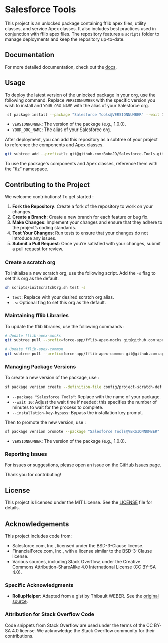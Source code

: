 # Salesforce Tools

This project is an unlocked package containing fflib apex files, utility classes, and service Apex classes. It also includes best practices used in conjunction with fflib apex files. The repository features a `scripts` folder to manage deployments and keep the repository up-to-date.

## Documentation

For more detailed documentation, check out the [docs](./docs).

## Usage

To deploy the latest version of the unlocked package in your org, use the following command. Replace `VERSIONNUMBER` with the specific version you wish to install and `YOUR_ORG_NAME` with the alias of your Salesforce org.

 ```sh
  sf package install --package "Salesforce Tools@VERSIONNUMBER" --wait 10 --publish-wait 10 --target-org YOUR_ORG_NAME
  ```

* `VERSIONNUMBER`: The version of the package (e.g., 1.0.0).
* `YOUR_ORG_NAME`: The alias of your Salesforce org.

After deployment, you can add this repository as a subtree of your project to reference the components and Apex classes.

  ```sh
  git subtree add --prefix=tlz git@github.com:BoboJD/Salesforce-Tools.git master
  ```

To use the package's components and Apex classes, reference them with the "tlz" namespace.

## Contributing to the Project

We welcome contributions! To get started :

1. **Fork the Repository**: Create a fork of the repository to work on your changes.
2. **Create a Branch**: Create a new branch for each feature or bug fix.
3. **Make Changes**: Implement your changes and ensure that they adhere to the project’s coding standards.
4. **Test Your Changes**: Run tests to ensure that your changes do not introduce any issues.
5. **Submit a Pull Request**: Once you’re satisfied with your changes, submit a pull request for review.

### Create a scratch org

To initialize a new scratch org, use the following script. Add the `-s` flag to set this org as the default.

  ```sh
  sh scripts/initScratchOrg.sh test -s
  ```

* `test`: Replace with your desired scratch org alias.
* `-s`: Optional flag to set this org as the default.

### Maintaining fflib Libraries

To update the fflib libraries, use the following commands :

  ```sh
  # Update fflib-apex-mocks
  git subtree pull --prefix=force-app/fflib-apex-mocks git@github.com:apex-enterprise-patterns/fflib-apex-mocks.git master

  # Update fflib-apex-common
  git subtree pull --prefix=force-app/fflib-apex-common git@github.com:apex-enterprise-patterns/fflib-apex-common.git master
  ```

### Managing Package Versions

To create a new version of the package, use :

  ```sh
  sf package version create --definition-file config/project-scratch-def.json --package "Salesforce Tools" --wait 30 --installation-key-bypass --code-coverage
  ```

* `--package "Salesforce Tools"`: Replace with the name of your package.
* `--wait 10`: Adjust the wait time if needed; this specifies the number of minutes to wait for the process to complete.
* `--installation-key-bypass`: Bypass the installation key prompt.

Then to promote the new version, use :

  ```sh
  sf package version promote --package "Salesforce Tools@VERSIONNUMBER"
  ```

* `VERSIONNUMBER`: The version of the package (e.g., 1.0.0).

### Reporting Issues

For issues or suggestions, please open an issue on the [GitHub Issues](https://github.com/BoboJD/Salesforce-Tools/issues) page.

Thank you for contributing!

## License

This project is licensed under the MIT License. See the [LICENSE](LICENSE) file for details.

## Acknowledgements

This project includes code from:

* Salesforce.com, Inc., licensed under the BSD-3-Clause license.
* FinancialForce.com, Inc., with a license similar to the BSD-3-Clause license.
* Various sources, including Stack Overflow, under the Creative Commons Attribution-ShareAlike 4.0 International License (CC BY-SA 4.0).

### Specific Acknowledgments

* **RollupHelper**: Adapted from a gist by Thibault WEBER. See the [original source](https://gist.github.com/grotib/838a40928d17d241f974319f04336bc3/edit).

### Attribution for Stack Overflow Code

Code snippets from Stack Overflow are used under the terms of the CC BY-SA 4.0 license. We acknowledge the Stack Overflow community for their contributions.
